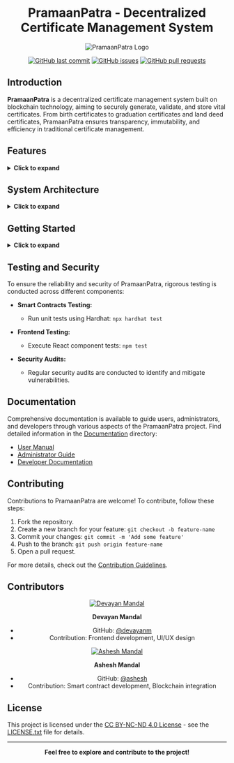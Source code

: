 <div align="center">

# PramaanPatra - Decentralized Certificate Management System

![PramaanPatra Logo](link-to-logo.png)

[![GitHub last commit](https://img.shields.io/github/last-commit/devayanm/PramaanPatra)](https://github.com/devayanm/PramaanPatra)
[![GitHub issues](https://img.shields.io/github/issues/devayanm/PramaanPatra)](https://github.com/devayanm/PramaanPatra/issues)
[![GitHub pull requests](https://img.shields.io/github/issues-pr/devayanm/PramaanPatra)](https://github.com/devayanm/PramaanPatra/pulls)

</div>

## Introduction

**PramaanPatra** is a decentralized certificate management system built on blockchain technology, aiming to securely generate, validate, and store vital certificates. From birth certificates to graduation certificates and land deed certificates, PramaanPatra ensures transparency, immutability, and efficiency in traditional certificate management.

## Features

<details>
  <summary><strong>Click to expand</strong></summary>

- **Blockchain Security:**
  - Utilizes Ethereum blockchain for smart contracts.
  - Solidity for smart contract development.
  - Ether.js for connecting smart contracts with the frontend.
  - Transparent and secure transactions on the Ethereum mainnet.

- **Dynamic Certificate Records:**
  - Records dynamic and immutable histories of certificates.
  - Enhances trust and reliability by capturing the entire lifecycle of each document.

- **User Authentication and Management:**
  - Secure user registration and login system.
  - Database administrator capability to add and remove users manually.

- **Certificate Generation:**
  - Dynamic form creation for different certificate types.
  - Transaction phase facilitated through Metamask or other web3 providers.
  - Certificates generated in PDF format with QR code for verification.

- **Advantages Over Traditional Certificates:**
  - Increased trust and security with transparent transactions on the Ethereum mainnet.
  - Automation reduces administrative workload and minimizes human errors.
  - Easy verification using transaction details.
  - Immune to fraud access with durable and unmodifiable certificate details.

</details>

## System Architecture

<details>
  <summary><strong>Click to expand</strong></summary>

### Blockchain Infrastructure

- Ethereum blockchain for smart contracts.
- Solidity for smart contract development.
- Ether.js to connect smart contracts with the frontend.
- Hardhat for Ethereum development environment (development purposes).
- Metamask or other web3 providers for transaction handling.

### Frontend

- Developed using React.js for a responsive user interface.
- Redux.js for state management.
- Material UI for a modern and user-friendly design.
- Metamask or other web3 providers for transaction authentication.

### Backend

- Hardhat for Ethereum development environment (development purposes).
- MongoDB as the database for user management.

</details>

## Getting Started

<details>
  <summary><strong>Click to expand</strong></summary>

### Ethereum Smart Contracts

1. Install dependencies: `npm install`
2. Run tests: `npx hardhat test`
3. Report gas usage: `REPORT_GAS=true npx hardhat test`
4. Start local Ethereum node: `npx hardhat node`
5. Deploy smart contracts: `npx hardhat run scripts/deploy.js`

### Frontend

1. Change to the client directory: `cd client`
2. Install dependencies: `npm install`
3. Start the React development server: `npm start`

### Backend

1. Change to the server directory: `cd server`
2. Run the Node.js server: `node index.js`

### Testnet

- Start a local Ethereum test node: `npx hardhat node`

### Blockchain Deployment

- Deploy on a local Ethereum network: `npx hardhat run --network localhost scripts/deploy.js`

### MongoDB

1. Switch to the "sih" database: `use sih`
2. Retrieve all documents from the "users" collection: `db.users.find({})`
3. Delete all documents from the "users" collection: `db.users.deleteMany({})`

</details>

## Testing and Security

To ensure the reliability and security of PramaanPatra, rigorous testing is conducted across different components:

- **Smart Contracts Testing:**
  - Run unit tests using Hardhat: `npx hardhat test`

- **Frontend Testing:**
  - Execute React component tests: `npm test`

- **Security Audits:**
  - Regular security audits are conducted to identify and mitigate vulnerabilities.

## Documentation

Comprehensive documentation is available to guide users, administrators, and developers through various aspects of the PramaanPatra project. Find detailed information in the [Documentation](docs/) directory:

- [User Manual](docs/user-manual.md)
- [Administrator Guide](docs/admin-guide.md)
- [Developer Documentation](docs/developer-docs.md)

## Contributing

Contributions to PramaanPatra are welcome! To contribute, follow these steps:

1. Fork the repository.
2. Create a new branch for your feature: `git checkout -b feature-name`
3. Commit your changes: `git commit -m 'Add some feature'`
4. Push to the branch: `git push origin feature-name`
5. Open a pull request.

For more details, check out the [Contribution Guidelines](CONTRIBUTING.md).

## Contributors

<div align="center">

[![Devayan Mandal](https://avatars.githubusercontent.com/devayanm?s=100)](https://github.com/devayanm)

**Devayan Mandal**
- GitHub: [@devayanm](https://github.com/devayanm)
- Contribution: Frontend development, UI/UX design

[![Ashesh Mandal](https://avatars.githubusercontent.com/asheshmandal2003?s=100)](https://github.com/asheshmandal2003)

**Ashesh Mandal**
- GitHub: [@ashesh](https://github.com/asheshmandal2003)
- Contribution: Smart contract development, Blockchain integration

<!-- [![Asish Das](https://avatars.githubusercontent.com/u/your-user-id?s=100)](https://github.com/asish)

**Asish Das**
- GitHub: [@asish](https://github.com/asish)
- Contribution: Backend development, Database management

[![Dibbendu Malakar](https://avatars.githubusercontent.com/u/your-user-id?s=100)](https://github.com/dibbendu)

**Dibbendu Malakar**
- GitHub: [@dibbendu](https://github.com/dibbendu)
- Contribution: UI/UX design

[![Ritu Shaw](https://avatars.githubusercontent.com/u/your-user-id?s=100)](https://github.com/ritu)

**Ritu Shaw**
- GitHub: [@ritu](https://github.com/ritu)
- Contribution: UI/UX design

[![Sayantika Chatterjee](https://avatars.githubusercontent.com/u/your-user-id?s=100)](https://github.com/sayantika)

**Sayantika Chatterjee**
- GitHub: [@sayantika](https://github.com/sayantika)
- Contribution: UI/UX design -->

</div>


## License

This project is licensed under the [CC BY-NC-ND 4.0 License](LICENSE.md) - see the [LICENSE.txt](LICENSE.md) file for details.


<div align="center">

---

**Feel free to explore and contribute to the project!**

</div>
